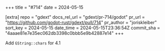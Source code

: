+++
title = "#714"
date = 2024-05-15

[extra]
repo = "gdext"
docs_rel_url = "gdext/pr-714/godot"
pr_url = "https://github.com/godot-rust/gdext/pull/714"
pr_author = "joriskleiber"
sort_key = 2024-05-15
date_time = 2024-05-15T23:36:54Z
commit_sha = "4aaae81e7e35ec062db3398c0bbb5e9b42887e14"
+++

Add `GString::chars` for 4.1
